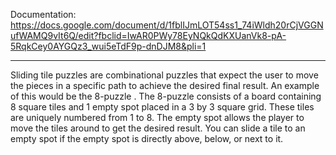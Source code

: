 Documentation: https://docs.google.com/document/d/1fblIJmLOT54ss1_74iWldh20rCjVGGNufWAMQ9vIt6Q/edit?fbclid=IwAR0PWy78EyNQkQdKXUanVk8-pA-5RqkCey0AYGQz3_wui5eTdF9p-dnDJM8&pli=1


----------------------------------------------------------------------------------------------------------------------------------------------------------------------------

Sliding tile puzzles are combinational puzzles that expect the user to move the pieces in a specific path to achieve the desired final result. An example of this would be the 8-puzzle . The 8-puzzle consists of a board containing  8 square tiles and 1 empty spot placed in a 3 by 3 square grid. These tiles are uniquely numbered from 1 to 8. The empty spot allows the player to move the tiles around to get the desired result. You can slide a tile to an empty spot if the empty spot is directly above, below, or next to it.


